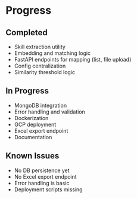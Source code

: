 # Progress

## Completed
- Skill extraction utility
- Embedding and matching logic
- FastAPI endpoints for mapping (list, file upload)
- Config centralization
- Similarity threshold logic

## In Progress
- MongoDB integration
- Error handling and validation
- Dockerization
- GCP deployment
- Excel export endpoint
- Documentation

## Known Issues
- No DB persistence yet
- No Excel export endpoint
- Error handling is basic
- Deployment scripts missing
